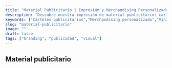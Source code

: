 ```yaml
---
title: "Material Publicitario | Impresión y Merchandising Personalizado"
description: "Descubre nuestra impresión de material publicitario: carteles, vinilos y merchandising personalizado. Calidad y envío rápido. ¡Solicita tu presupuesto hoy!"
keywords: ["Carteles publicitarios","Merchandising personalizado","Vinilos publicitarios","Carpetas personalizadas"]
slug: "material-publicitario"
image: ""
draft: false
tags: ["branding", "publicidad", "visual"]
---
```


## Material publicitario